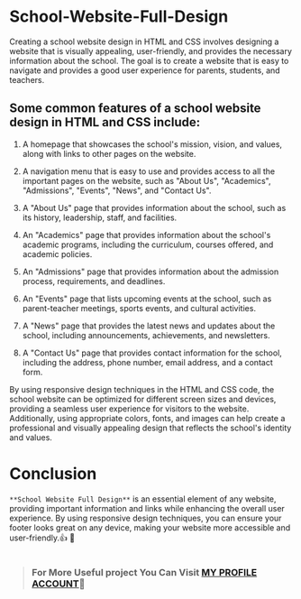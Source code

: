 # School-Website-Full-Design

Creating a school website design in HTML and CSS involves designing a website that is visually appealing, 
user-friendly, and provides the necessary information about the school. The goal is to create a website that
 is easy to navigate and provides a good user experience for parents, students, and teachers.

## Some common features of a school website design in HTML and CSS include:

1. A homepage that showcases the school's mission, vision, and values, along with links to other pages on the website.

1. A navigation menu that is easy to use and provides access to all the important pages on the website, such as "About Us", "Academics", "Admissions", "Events", "News", and "Contact Us".

1. A "About Us" page that provides information about the school, such as its history, leadership, staff, and facilities.

1. An "Academics" page that provides information about the school's academic programs, including the curriculum, courses offered, and academic policies.

1. An "Admissions" page that provides information about the admission process, requirements, and deadlines.

1. An "Events" page that lists upcoming events at the school, such as parent-teacher meetings, sports events, and cultural activities.

1. A "News" page that provides the latest news and updates about the school, including announcements, achievements, and newsletters.

1. A "Contact Us" page that provides contact information for the school, including the address, phone number, email address, and a contact form.


By using responsive design techniques in the HTML and CSS code, the school website can be optimized for different screen sizes and devices, providing a seamless user experience for visitors to the website. Additionally, using appropriate colors, fonts, and images can help create a professional and visually appealing design that reflects the school's identity and values.



# Conclusion 
`**School Website Full Design**` is an essential element of any website, providing important information and links while enhancing the overall user experience. By using responsive design techniques, you can ensure your footer looks great on any device, making your website more accessible and user-friendly.:+1: :tada:

```_________________________________________________________________________________________________
```
 > ### For More Useful project You Can Visit [MY PROFILE ACCOUNT](https://github.com/omarMohammedbenzo):sparkling_heart:
